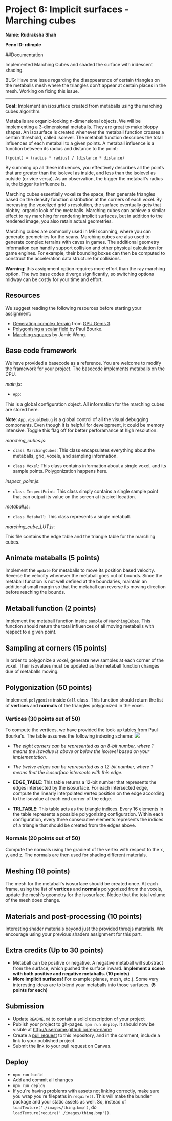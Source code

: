 # Project 6: Implicit surfaces - Marching cubes
__Name: Rudraksha Shah__

__Penn ID: rdimple__

##Documentation

Implemented Marching Cubes and shaded the surface with iridescent shading.

BUG: Have one issue regarding the disappearence of certain triangles on the metaballs mesh where the triangles don't appear at certain places in the mesh. Working on fixing this issue.

---------------------------------------------------------------

**Goal:** Implement an isosurface created from metaballs using the marching cubes algorithm. 

Metaballs are organic-looking n-dimensional objects. We will be implementing a 3-dimensional metaballs. They are great to make bloppy shapes. An isosurface is created whenever the metaball function crosses a certain threshold, called isolevel. The metaball function describes the total influences of each metaball to a given points. A metaball influence is a function between its radius and distance to the point:

`f(point) = (radius * radius) / (distance * distance)`

By summing up all these influences, you effectively describes all the points that are greater than the isolevel as inside, and less than the isolevel as outside (or vice versa). As an observation, the bigger the metaball's radius is, the bigger its influence is.

Marching cubes essentially voxelize the space, then generate triangles based on the density function distribution at the corners of each voxel. By increasing the voxelized grid's resolution, the surface eventually gets that blobby, organic look of the metaballs. Marching cubes can achieve a similar effect to ray marching for rendering implicit surfaces, but in addition to the rendered image, you also retain actual geometries. 

Marching cubes are commonly used in MRI scanning, where you can generate geometries for the scans. Marching cubes are also used to generate complex terrains with caves in games. The additional geometry information can handily support collision and other physical calculation for game engines. For example, their bounding boxes can then be computed to construct the acceleration data structure for collisions.

**Warning**: this assignment option requires more effort than the ray marching option. The two base codes diverge significantly, so switching options midway can be costly for  your time and effort.

## Resources
We suggest reading the following resources before starting your assignment:

- [Generating complex terrain](https://developer.nvidia.com/gpugems/GPUGems3/gpugems3_ch01.html) from [GPU Gems 3](https://developer.nvidia.com/gpugems/GPUGems3/gpugems3_pref01.html).
- [Polygonising a scalar field](http://paulbourke.net/geometry/polygonise/) by Paul Bourke.
- [Marching squares](http://jamie-wong.com/2014/08/19/metaballs-and-marching-squares/) by Jamie Wong.

## Base code framework

We have provided a basecode as a reference. You are welcome to modify the framework for your project. The basecode implements metaballs on the CPU.

_main.js_:

  - `App`:

This is a global configuration object. All information for the marching cubes are stored here. 

**Note**: `App.visualDebug` is a global control of all the visual debugging components. Even though it is helpful for development, it could be memory intensive. Toggle this flag off for better perforamance at high resolution.

_marching_cubes.js_:

  - `class MarchingCubes`:
    This class encapsulates everything about the metaballs, grid, voxels, and sampling information.

  - `class Voxel`:
    This class contains information about a single voxel, and its sample points. Polygonization happens here.

_inspect_point.js_:

  - `class InspectPoint`:
    This class simply contains a single sample point that can output its value on the screen at its pixel location.

_metaball.js_:

  - `class Metaball`:
    This class represents a single metaball.

_marching_cube_LUT.js_:

This file contains the edge table and the triangle table for the marching cubes.

## Animate metaballs (5 points)
Implement the `update` for metaballs to move its position based velocity. Reverse the velocity whenever the metaball goes out of bounds. Since the metaball function is not well defined at the boundaries, maintain an additional small margin so that the metaball can reverse its moving direction before reaching the bounds.

## Metaball function (2 points)
Implement the metaball function inside `sample` of `MarchingCubes`. This function should return the total influences of all moving metaballs with respect to a given point.

## Sampling at corners (15 points)
In order to polygonize a voxel, generate new samples at each corner of the voxel. Their isovalues must be updated as the metaball function changes due of metaballs moving.

## Polygonization (50 points)
Implement `polygonize` inside `Cell` class. This function should return the list of **vertices** and **normals** of the triangles polygonized in the voxel. 

### Vertices (30 points out of 50)
To compute the vertices, we have provided the look-up tables from Paul Bourke's. The table assumes the following indexing scheme:
![](./ref_voxel_indexing.png)

- _The eight corners can be represented as an 8-bit number, where 1 means the isovalue is above or below the isolevel based on your implementation._
- _The twelve edges can be represented as a 12-bit number, where 1 means that the isosurface intersects with this edge._

- **EDGE_TABLE**: This table returns a 12-bit number that represents the edges intersected by the isosurface. For each intersected edge, compute the linearly interpolated vertex position on the edge according to the isovalue at each end corner of the edge.

- **TRI_TABLE**: This table acts as the triangle indices. Every 16 elements in the table represents a possible polygonizing configuration. Within each configuration, every three consecutive elements represents the indices of a triangle that should be created from the edges above. 

### Normals (20 points out of 50)
Compute the normals using the gradient of the vertex with respect to the x, y, and z. The normals are then used for shading different materials.

## Meshing (18 points)
The mesh for the metaball's isosurface should be created once. At each frame, using the list of **vertices** and **normals** polygonized from the voxels, update the mesh's geometry for the isosurface. Notice that the total volume of the mesh does change.

## Materials and post-processing (10 points)
Interesting shader materials beyond just the provided threejs materials. We encourage using your previous shaders assignment for this part.

## Extra credits (Up to 30 points)
- Metaball can be positive or negative. A negative metaball will substract from the surface, which pushed the surface inward. **Implement a scene with both positive and negative metaballs. (10 points)**
- **More implicit surfaces!** For example: planes, mesh, etc.). Some very interesting ideas are to blend your metaballs into those surfaces. **(5 points for each)**

## Submission

- Update `README.md` to contain a solid description of your project
- Publish your project to gh-pages. `npm run deploy`. It should now be visible at http://username.github.io/repo-name
- Create a [pull request](https://help.github.com/articles/creating-a-pull-request/) to this repository, and in the comment, include a link to your published project.
- Submit the link to your pull request on Canvas.

## Deploy
- `npm run build`
- Add and commit all changes
- `npm run deploy`
- If you're having problems with assets not linking correctly, make sure you wrap you're filepaths in `require()`. This will make the bundler package and your static assets as well. So, instead of `loadTexture('./images/thing.bmp')`, do `loadTexture(require('./images/thing.bmp'))`.